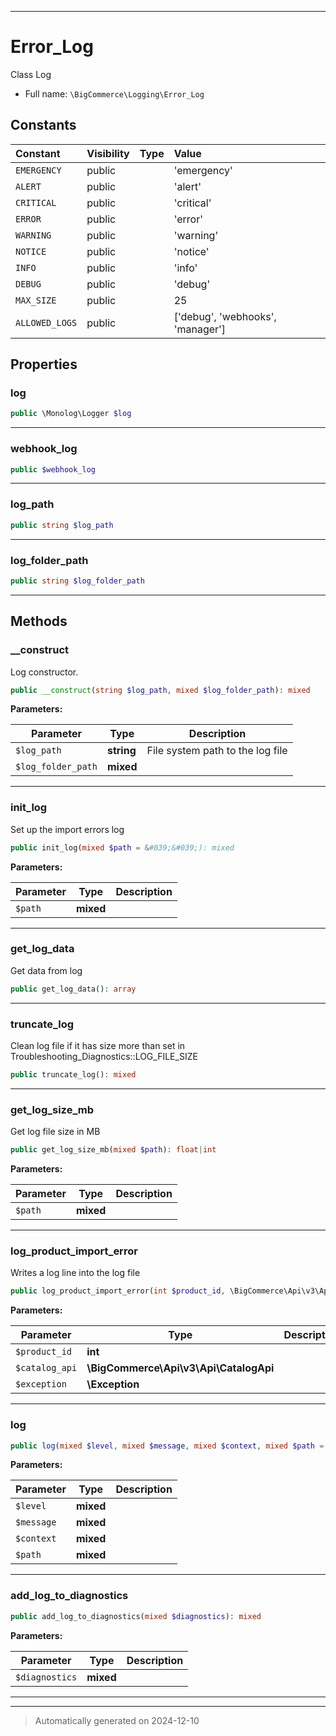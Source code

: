 ***

# Error_Log

Class Log



* Full name: `\BigCommerce\Logging\Error_Log`


## Constants

| Constant | Visibility | Type | Value |
|:---------|:-----------|:-----|:------|
|`EMERGENCY`|public| |&#039;emergency&#039;|
|`ALERT`|public| |&#039;alert&#039;|
|`CRITICAL`|public| |&#039;critical&#039;|
|`ERROR`|public| |&#039;error&#039;|
|`WARNING`|public| |&#039;warning&#039;|
|`NOTICE`|public| |&#039;notice&#039;|
|`INFO`|public| |&#039;info&#039;|
|`DEBUG`|public| |&#039;debug&#039;|
|`MAX_SIZE`|public| |25|
|`ALLOWED_LOGS`|public| |[&#039;debug&#039;, &#039;webhooks&#039;, &#039;manager&#039;]|

## Properties


### log



```php
public \Monolog\Logger $log
```






***

### webhook_log



```php
public $webhook_log
```






***

### log_path



```php
public string $log_path
```






***

### log_folder_path



```php
public string $log_folder_path
```






***

## Methods


### __construct

Log constructor.

```php
public __construct(string $log_path, mixed $log_folder_path): mixed
```








**Parameters:**

| Parameter | Type | Description |
|-----------|------|-------------|
| `$log_path` | **string** | File system path to the log file |
| `$log_folder_path` | **mixed** |  |





***

### init_log

Set up the import errors log

```php
public init_log(mixed $path = &#039;&#039;): mixed
```








**Parameters:**

| Parameter | Type | Description |
|-----------|------|-------------|
| `$path` | **mixed** |  |





***

### get_log_data

Get data from log

```php
public get_log_data(): array
```












***

### truncate_log

Clean log file if it has size more than set in Troubleshooting_Diagnostics::LOG_FILE_SIZE

```php
public truncate_log(): mixed
```












***

### get_log_size_mb

Get log file size in MB

```php
public get_log_size_mb(mixed $path): float|int
```








**Parameters:**

| Parameter | Type | Description |
|-----------|------|-------------|
| `$path` | **mixed** |  |





***

### log_product_import_error

Writes a log line into the log file

```php
public log_product_import_error(int $product_id, \BigCommerce\Api\v3\Api\CatalogApi $catalog_api, \Exception $exception): mixed
```








**Parameters:**

| Parameter | Type | Description |
|-----------|------|-------------|
| `$product_id` | **int** |  |
| `$catalog_api` | **\BigCommerce\Api\v3\Api\CatalogApi** |  |
| `$exception` | **\Exception** |  |





***

### log



```php
public log(mixed $level, mixed $message, mixed $context, mixed $path = &#039;&#039;): mixed
```








**Parameters:**

| Parameter | Type | Description |
|-----------|------|-------------|
| `$level` | **mixed** |  |
| `$message` | **mixed** |  |
| `$context` | **mixed** |  |
| `$path` | **mixed** |  |





***

### add_log_to_diagnostics



```php
public add_log_to_diagnostics(mixed $diagnostics): mixed
```








**Parameters:**

| Parameter | Type | Description |
|-----------|------|-------------|
| `$diagnostics` | **mixed** |  |





***


***
> Automatically generated on 2024-12-10
